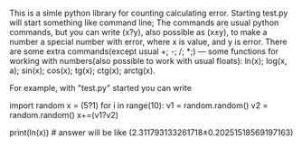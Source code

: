 This is a simle python library for counting calculating error.
Starting test.py will start something like command line;
The commands are usual python commands, but you can write (x?y), also possible as (x±y), to make a number
a special number with error, where x is value, and y is error.
There are some extra commands(except usual +; -; /; *;) —
some functions for working with numbers(also possible to work with usual floats):
ln(x); log(x, a); sin(x); cos(x); tg(x); ctg(x); arctg(x).

For example, with "test.py" started you can write

import random
x = (5?1)
for i in range(10):
	v1 = random.random()
	v2 = random.random()
	x+=(v1?v2) 

print(ln(x)) # answer will be like (2.311793133261718±0.20251518569197163)
